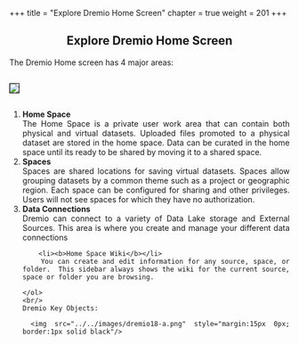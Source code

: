 +++
title = "Explore Dremio Home Screen"
chapter = true
weight = 201
+++


<div style="text-align: justify">
    <center><h2>Explore Dremio Home Screen</h2></center>

  

The Dremio Home screen has 4 major areas:

   <img src="../../images/dremio18.png" style="margin:15px 0px; border:1px solid black"/>
    <ol>
        <li><b>Home Space</b></li>
        The Home Space is a private user work area that can contain both physical and virtual datasets.  Uploaded files promoted to a physical dataset are stored in the home space.  Data can be curated in the home space until its ready to be shared by moving it to a shared space. 
        <li><b>Spaces</b></li>
        Spaces are shared locations for saving virtual datasets. Spaces allow grouping datasets by a common theme such as a project or geographic region.  Each space can be configured for sharing and other privileges.  Users will not see spaces for which they have no authorization. 
        <li><b>Data Connections</b> </li>
        Dremio can connect to a variety of Data Lake storage and External Sources.  This area is where you create and manage your different data connections
        
        <li><b>Home Space Wiki</b></li>
        You can create and edit information for any source, space, or folder.  This sidebar always shows the wiki for the current source, space or folder you are browsing.

    </ol>
    <br/>
    Dremio Key Objects:
    
     <img src="../../images/dremio18-a.png" style="margin:15px 0px; border:1px solid black"/>
</div>
